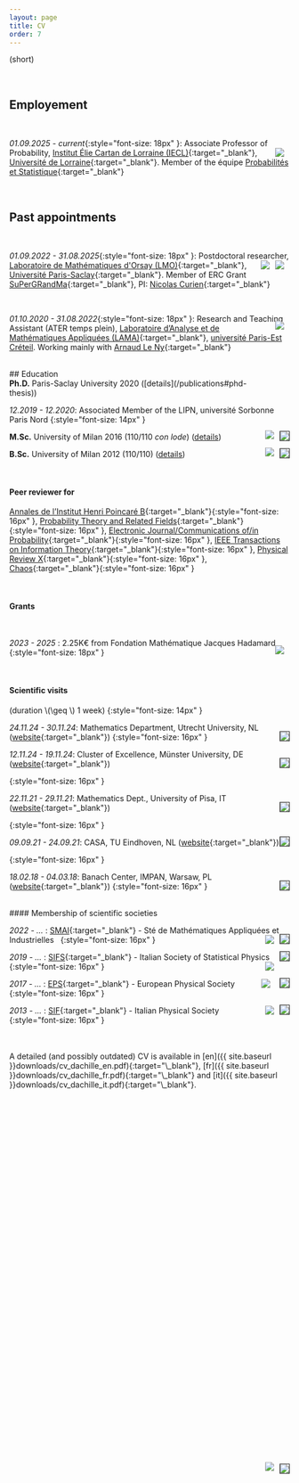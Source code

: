 ```yaml
---
layout: page
title: CV
order: 7
---
```

<!--- TOC
{:toc}-->

<!--
<img style="max-height:125px; position: relative; float:right; top: 50%; border:solid 0.05em;transform: translateY(-60%); margin-left:15px !important; border-radius: 50%;" src="../assets/dachille2.jpeg">
-->
(short)


<br/>

<!-- To uncomment and sanitize after September, hopefully -->


## Employement

<br/>

_01.09.2025 - current_{:style="font-size: 18px" }: Associate Professor of Probability, <a href="https://iecl.univ-lorraine.fr/home/" target="\_blank"> <img style="max-height:70px; position: relative; float:right; top: 50%; margin:0px !important; border-radius: 0px; padding-right:10px;" src="../assets/logo-iecl.png"></a> [Institut Élie Cartan de Lorraine (IECL)](https://iecl.univ-lorraine.fr/home/){:target="\_blank"},
[Université de Lorraine](https://www.univ-lorraine.fr/en/univ-lorraine/){:target="\_blank"}. Member of the équipe [Probabilités et Statistique](https://iecl.univ-lorraine.fr/recherche/probabilites-et-statistique/probabilites-et-statistiques-presentation/){:target="\_blank"}


<!--
<br/>

_01.09.2022 - 31.08.2025_: <a href="https://www.imo.universite-paris-saclay.fr/~nicolas.curien/ERC.html" target="\_blank"> <img style="max-height:80px; position: relative; float:right; top: 50%; margin:0px !important; border-radius: 0px; padding-right:10px;" src="../assets/ERC_logo.png"></a><a href="https://www.imo.universite-paris-saclay.fr/fr/" target="\_blank"> <img style="max-height:80px; position: relative; float:right; top: 50%; margin:0px !important; border-radius: 0px; padding-right:10px;" src="../assets/Orsay_Math_RVB.png"></a> Postdoctoral researcher, [Laboratoire de Mathématiques d'Orsay (LMO)](https://www.imo.universite-paris-saclay.fr/fr/){:target="\_blank"}, [Université Paris-Saclay](https://www.universite-paris-saclay.fr/){:target="\_blank"}. Member of the ERC Grant [SuPerGRandMa](https://www.imo.universite-paris-saclay.fr/fr/){:target="\_blank"}, PI: Nicolas Curien

<br/>

_01.09.2022 - current_: <a href="https://www.imo.universite-paris-saclay.fr/fr/" target="\_blank"> <img style="max-height:80px; position: relative; float:right; top: 50%; margin:0px !important; border-radius: 0px; padding-right:10px;" src="../assets/Orsay_Math_RVB.png"></a> Postdoctoral researcher at [Laboratoire de Mathématiques d'Orsay (LMO)](https://www.imo.universite-paris-saclay.fr/fr/){:target="\_blank"}, [université Paris-Saclay](https://www.universite-paris-saclay.fr/){:target="\_blank"}


<br/>
-->
<br/>

## Past appointments

<br/>

_01.09.2022 - 31.08.2025_{:style="font-size: 18px" }: Postdoctoral researcher, <a href="https://www.imo.universite-paris-saclay.fr/~nicolas.curien/ERC.html" target="\_blank"> <img style="max-height:70px; position: relative; float:right; top: 50%; margin:0px !important; border-radius: 0px; padding-right:10px;" src="../assets/ERC_logo.png"></a><a href="https://www.imo.universite-paris-saclay.fr/fr/" target="\_blank"> <img style="max-height:70px; position: relative; float:right; top: 50%; margin:0px !important; border-radius: 0px; padding-right:10px;" src="../assets/Orsay_Math_RVB.png"></a>[Laboratoire de Mathématiques d'Orsay (LMO)](https://www.imo.universite-paris-saclay.fr/fr/){:target="\_blank"}, [Université Paris-Saclay](https://www.universite-paris-saclay.fr/){:target="\_blank"}. Member of ERC Grant [SuPerGRandMa](https://www.imo.universite-paris-saclay.fr/fr/){:target="\_blank"}, PI: [Nicolas Curien](https://www.imo.universite-paris-saclay.fr/~nicolas.curien/){:target="\_blank"}

<br/>

_01.10.2020 - 31.08.2022_{:style="font-size: 18px" }: Research and Teaching Assistant (ATER temps plein), <a href="https://www.u-pec.fr/" target="\_blank"> <img style="max-height:75px; position: relative; float:right; top: 50%; transform: translateY(-30%); margin:0px !important; border-radius: 0px; padding-right:10px;" src="../assets/LAMAweb.png"></a> [Laboratoire d’Analyse et de Mathématiques Appliquées (LAMA)](https://lama.u-pem.fr/){:target="\_blank"}, <a href="https://www.u-pec.fr/" target="\_blank">université Paris-Est Créteil</a>. Working mainly with [Arnaud Le Ny](https://perso.math.u-pem.fr/leny.arnaud/){:target="\_blank"}


<br/>
## Education
<br/>
<img style="max-height:30px; position: relative; float:right; top: 50%; transform: translateY(-10%); margin:0px; border-radius: 0px;border: solid .05em;" src="../assets/flag_FR.png"/><a href="https://www.universite-paris-saclay.fr/" target="_blank"> <img style="max-height:40px; position: relative; float:right; top: 50%; transform: translateY(-30%); margin:0px !important; border-radius: 0px; padding-right:10px;" src="../assets/logoupsaclay.png"></a><b>Ph.D.</b> Paris-Saclay University 2020  ([details](/publications#phd-thesis))<!--a href="https://www.universite-paris-saclay.fr/" target="\_blank"> <img style="max-height:50px;float:left;padding:10px;" src="../assets/logoupsaclay.png"></a></span-->

_12.2019 - 12.2020_: Associated Member of the LIPN, université Sorbonne Paris Nord
{:style="font-size: 14px" }

<img style="max-height:30px; position: relative; float:right; top: 40%; transform: translateY(-10%); margin:0px; border-radius: 0px;border: solid .05em;" src="../assets/flag_IT.png"/><a href="https://www.unimi.it/en" target="\_blank"> <img style="max-height:40px; position: relative; float:right; top: 50%; transform: translateY(-20%); margin:0px !important; border-radius: 0px; padding-right:10px;" src="../assets/unimi_logo_header_nero.png"></a>**M.Sc.** University of Milan 2016 (110/110 _con lode_) ([details](/publications#msc-thesis))

<img style="max-height:30px; position: relative; float:right; top: 40%; transform: translateY(-10%); margin:0px; border-radius: 0px;border: solid .05em;" src="../assets/flag_IT.png"/><a href="https://www.unimi.it/en" target="_blank"> <img style="max-height:40px; position: relative; float:right; top: 50%; transform: translateY(-20%); margin:0px !important; border-radius: 0px; padding-right:10px;" src="../assets/unimi_logo_header_nero.png"></a>**B.Sc.** University of Milan 2012 (110/110) ([details](/publications#bsc-thesis))


<br/>

#### Peer reviewer for

[Annales de l’Institut Henri Poincaré B](https://imstat.org/journals-and-publications/annales-de-linstitut-henri-poincare/){:target="\_blank"}{:style="font-size: 16px" }, [Probability Theory and Related Fields](https://www.springer.com/journal/440){:target="\_blank"}{:style="font-size: 16px" }, [Electronic Journal/Communications of/in Probability](https://imstat.org/journals-and-publications/electronic-journal-of-probability/){:target="\_blank"}{:style="font-size: 16px" }, [IEEE Transactions on Information Theory](https://ieeexplore.ieee.org/xpl/RecentIssue.jsp?punumber=18){:target="\_blank"}{:style="font-size: 16px" }, [Physical Review X](https://journals.aps.org/prx/){:target="\_blank"}{:style="font-size: 16px" }, [Chaos](https://aip.scitation.org/journal/cha){:target="\_blank"}{:style="font-size: 16px" }

<br/>


#### Grants
<br/>

_2023 - 2025_ : 2.25K€ from Fondation Mathématique Jacques Hadamard <a href="https://fondation-hadamard.fr/en/" target="_blank"><img style="max-height:60px; position: relative; float:right; margin:0px; border-radius: 0px; padding-right:10px; transform: translateY(-25%);" src="../assets/FMJH_h.png"></a>
{:style="font-size: 18px" }



<br/>

#### Scientific visits
(duration \\(\geq \\) 1 week)
{:style="font-size: 14px" }

_24.11.24 - 30.11.24_: Mathematics Department, Utrecht University, NL
 ([website](#){:target="\_blank"}) <img style="max-height:30px; position: relative; float:right; top: 30%; transform: translateY(-10%); margin:0px; border-radius: 0px;border: solid .05em;" src="../assets/flag_NL.png"/><!--img style="max-height:30px; position: relative; float:right; top: 50%; border: solid .05em; border-radius: 0px;" src="../assets/flag_NL.png"/> &nbsp; <a href="https://casa.win.tue.nl/" target="_blank"> <img style="max-height:60px; position: relative; float:right; margin:0px; border-radius: 0px; padding-right:10px; transform: translateY(-25%);" src="../assets/casa_logo.png"></a-->
{:style="font-size: 16px" }

 _12.11.24 - 19.11.24_: Cluster of Excellence, Münster University, DE
  ([website](#){:target="\_blank"})
<img style="max-height:28px; position: relative; float:right; top: 30%; transform: translateY(-10%); margin:0px; border-radius: 0px;border: solid .05em;" src="../assets/flag_DE.png"/>
  <!--img style="max-height:30px; position: relative; float:right; top: 50%; border: solid .05em; border-radius: 0px;" src="../assets/flag_NL.png"/> &nbsp; <a href="https://casa.win.tue.nl/" target="_blank"> <img style="max-height:60px; position: relative; float:right; margin:0px; border-radius: 0px; padding-right:10px; transform: translateY(-25%);" src="../assets/casa_logo.png"></a-->
{:style="font-size: 16px" }

_22.11.21 - 29.11.21_: Mathematics Dept., University of Pisa, IT
 ([website](#){:target="\_blank"})
<img style="max-height:30px; position: relative; float:right; top: 30%; transform: translateY(-10%); margin:0px; border-radius: 0px;border: solid .05em;" src="../assets/flag_IT.png"/>
 <!--img style="max-height:30px; position: relative; float:right; top: 50%; border: solid .05em; border-radius: 0px;" src="../assets/flag_NL.png"/> &nbsp; <a href="https://casa.win.tue.nl/" target="_blank"><!--img style="max-height:30px; position: relative; float:right; top: 50%; border: solid .05em; border-radius: 0px;" src="../assets/flag_IT.png"/> &nbsp; <a href="https://www.dm.unipi.it/webnew/en/info/introduction" target="_blank"> <img style="max-height:30px; position: relative; float:right; top: 50%; margin:0px; border-radius: 0px; padding-right:5px;" src="../assets/logo_Pisa.png"></a-->
 {:style="font-size: 16px" }

_09.09.21 - 24.09.21_: CASA, TU Eindhoven, NL
 ([website](https://casa.win.tue.nl/event/matteo-dachille-universite-paris-est-creteil/){:target="\_blank"})
<img style="max-height:30px; position: relative; float:right; top: 30%; transform: translateY(-10%); margin:0px; border-radius: 0px;border: solid .05em;" src="../assets/flag_NL.png"/>
 <!--img style="max-height:30px; position: relative; float:right; top: 50%; border: solid .05em; border-radius: 0px;" src="../assets/flag_NL.png"/> &nbsp; <a href="https://casa.win.tue.nl/" target="_blank"> <img style="max-height:30px; position: relative; float:right; top: 50%; margin:0px; border-radius: 0px; padding-right:5px;" src="../assets/casa_logo.png"></a-->
 {:style="font-size: 16px" }

_18.02.18 - 04.03.18_: Banach Center, IMPAN, Warsaw, PL
 ([website](https://www.mimuw.edu.pl/~miekisz/index.php?st=4){:target="\_blank"})
 <img style="max-height:28px; position: relative; float:right; top: 30%; transform: translateY(-10%); margin:0px; border-radius: 0px;border: solid .05em;" src="../assets/flag_PL.png"/> <!--img style="max-height:30px; position: relative; float:right; top: 50%; border: solid .05em; border-radius: 0px;" src="../assets/flag_PL.png"/> &nbsp; <a href="https://www.impan.pl/en/activities/banach-center" target="_blank"> <img style="max-height:30px; position: relative; float:right; top: 50%; margin:0px; border-radius: 0px; padding-right:0px;" src="../assets/impan_notext.gif"></a-->
{:style="font-size: 16px" }


<br/>
#### Membership of scientific societies

_2022 - ..._ : [SMAI](http://smai.emath.fr/){:target="\_blank"} - Sté de Mathématiques Appliquées et Industrielles <img style="max-height:30px; position: relative; float:right; top: 30%; transform: translateY(-10%); margin:0px; border-radius: 0px;border: solid .05em;" src="../assets/flag_FR.png"/>&nbsp; <a href="http://smai.emath.fr/" target="_blank"> <img style="max-height:30px; position: relative; float:right; top: 50%; margin:0px; border-radius: 0px; padding-right:10px;" src="../assets/SMAI_logo.jpeg"></a>
 {:style="font-size: 16px" }



 _2019 - ..._ : [SIFS](https://www.fisicastatistica.org/home){:target="\_blank"} - Italian Society of Statistical Physics <img style="max-height:30px; position: relative; float:right; top: 30%; transform: translateY(-10%); margin:0px; border-radius: 0px;border: solid .05em;" src="../assets/flag_IT.png"/>&nbsp; <a href="https://www.fisicastatistica.org/home" target="_blank"> <img style="max-height:30px; position: relative; float:right; top: 50%; margin:0px; border-radius: 0px; padding-right:10px;" src="../assets/logo_SIFS.png"></a>
  {:style="font-size: 16px" }

 _2017 - ..._ : [EPS](https://www.eps.org/){:target="\_blank"} - European Physical Society <img style="max-height:30px; position: relative; float:right; top: 30%; transform: translateY(-10%); margin:0px; border-radius: 0px;border: solid .05em;" src="../assets/flag_EU.png"/>&nbsp; <a href="https://www.eps.org/" target="_blank"> <img style="max-height:30px; position: relative; float:right; top: 50%; margin:0px; border-radius: 0px; padding-right:17px;" src="../assets/logo_EPS.png"></a>
  {:style="font-size: 16px" }

 _2013 - ..._ : [SIF](https://www.sif.it){:target="\_blank"} - Italian Physical Society <img style="max-height:30px; position: relative; float:right; top: 30%; transform: translateY(-10%); margin:0px; border-radius: 0px;border: solid .05em;" src="../assets/flag_IT.png"/>&nbsp; <a href="https://en.sif.it/" target="_blank"> <img style="max-height:30px; position: relative; float:right; top: 50%; margin:0px; border-radius: 0px; padding-right:10px;" src="../assets/logo_SIF.png"></a>
  {:style="font-size: 16px" }



<br/>
<br/>
A detailed (and possibly outdated) CV is available in [en]({{  site.baseurl }}downloads/cv_dachille_en.pdf){:target="\_blank"}, [fr]({{  site.baseurl }}downloads/cv_dachille_fr.pdf){:target="\_blank"} and [it]({{  site.baseurl }}downloads/cv_dachille_it.pdf){:target="\_blank"}.
